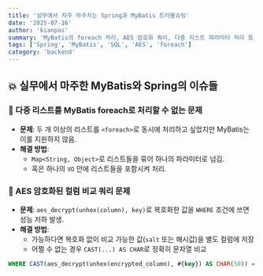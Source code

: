 ```yaml
---
title: '실무에서 자주 마주치는 Spring과 MyBatis 트러블슈팅'
date: '2025-07-16'
author: 'kianpas'
summary: 'MyBatis의 foreach 처리, AES 암호화 쿼리, 다중 리스트 파라미터 처리 등 실무에서 자주 겪은 문제와 해결 방법을 정리했습니다.'
tags: ['Spring', 'MyBatis', 'SQL', 'AES', 'foreach']
category: 'backend'
---
```


## 💥 실무에서 마주한 MyBatis와 Spring의 이슈들

### 🔄 다중 리스트를 MyBatis foreach로 처리할 수 없는 문제

- **문제**: 두 개 이상의 리스트를 `<foreach>`로 동시에 처리하고 싶었지만 MyBatis는 이를 지원하지 않음.
- **해결 방법**:  
  - `Map<String, Object>`로 리스트들을 묶어 하나의 파라미터로 넘김.
  - 혹은 하나의 `VO` 안에 리스트들을 포함시켜 처리.

### 🔐 AES 암호화된 컬럼 비교 쿼리 문제

- **문제**: `aes_decrypt(unhex(column), key)`로 복호화한 값을 `WHERE` 조건에 쓰면 성능 저하 발생.
- **해결 방법**:  
  - 가능하다면 복호화 없이 비교 가능한 값(`salt` 또는 해시값)을 별도 컬럼에 저장  
  - 어쩔 수 없는 경우 `CAST(...) AS CHAR`로 정확히 문자열 비교

```sql
WHERE CAST(aes_decrypt(unhex(encrypted_column), #{key}) AS CHAR(50)) = #{value}